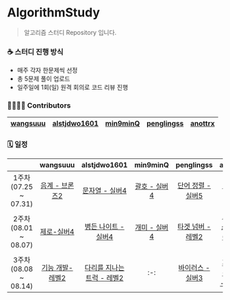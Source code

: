 # AlgorithmStudy
> 알고리즘 스터디 Repository 입니다.

### ☕ 스터디 진행 방식
- 매주 각자 한문제씩 선정
- 총 5문제 풀이 업로드
- 일주일에 1회(일) 원격 회의로 코드 리뷰 진행

### 👨‍👩‍👧‍👦 Contributors
| [wangsuuu](https://github.com/wangsuuu) | [alstjdwo1601](https://github.com/alstjdwo1601) | [min9minQ](https://github.com/min9minQ) | [penglingss](https://github.com/penglingss) | [anottrx](https://github.com/anottrx)|
|:-------------------:|:-------------------:|:-------------------:|:-------------------:|:-------------------:|

### 🗓 일정
| |wangsuuu|alstjdwo1601|min9minQ|penglingss|anottrx|
| :-: | :-: | :-: | :-: | :-: | :-: |
| 1주차<br>(07.25 ~ 07.31) | [음계 - 브론즈2](https://www.acmicpc.net/problem/2920) | [문자열 - 실버4](https://www.acmicpc.net/problem/1120)    | [괄호 - 실버4](https://www.acmicpc.net/problem/9012) |  [단어 정렬 - 실버5](https://www.acmicpc.net/problem/1181) | [덩치 - 실버5](https://www.acmicpc.net/problem/7568) |
| 2주차<br>(08.01 ~ 08.07) | [제로-실버4](https://www.acmicpc.net/problem/10773) | [병든 나이트 - 실버4](https://www.acmicpc.net/problem/1783) | [개미 - 실버4](https://www.acmicpc.net/problem/10158) |  [타겟 넘버 - 레벨2](https://programmers.co.kr/learn/courses/30/lessons/43165) | [요세푸스 문제 0 - 실버4](https://www.acmicpc.net/problem/11866) |
| 3주차<br>(08.08 ~ 08.14) | [기능 개발-레벨2](https://programmers.co.kr/learn/courses/30/lessons/42586) | [다리를 지나는 트럭 - 레벨2](https://programmers.co.kr/learn/courses/30/lessons/42583) | :-: | [바이러스 - 실버3](https://www.acmicpc.net/problem/2606) | [패션왕 신해빈 - 실버3](https://www.acmicpc.net/problem/9375) |
